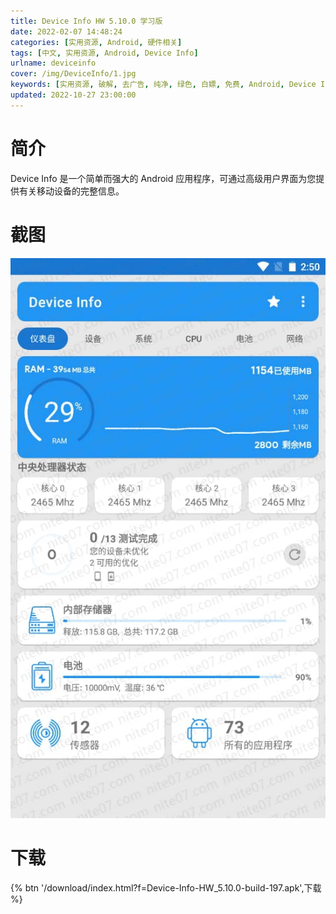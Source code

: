 ```yaml
---
title: Device Info HW 5.10.0 学习版
date: 2022-02-07 14:48:24
categories: [实用资源, Android, 硬件相关]
tags: [中文, 实用资源, Android, Device Info]
urlname: deviceinfo
cover: /img/DeviceInfo/1.jpg
keywords: [实用资源, 破解, 去广告, 纯净, 绿色, 白嫖, 免费, Android, Device Info]
updated: 2022-10-27 23:00:00
---
```


# 简介

Device Info 是一个简单而强大的 Android 应用程序，可通过高级用户界面为您提供有关移动设备的完整信息。

# 截图

![](/img/DeviceInfo/2.jpg)

# 下载

{% btn '/download/index.html?f=Device-Info-HW_5.10.0-build-197.apk',下载 %}
